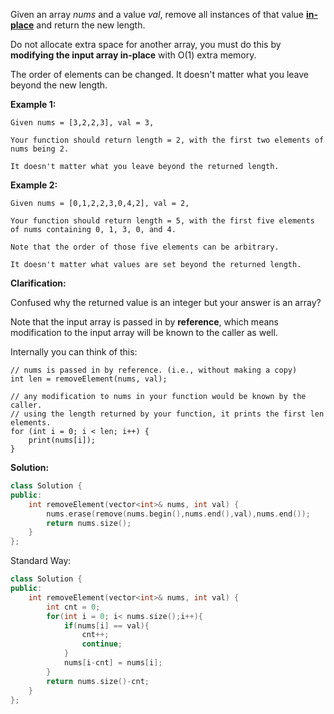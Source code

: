 Given an array *nums* and a value *val*, remove all instances of that value [**in-place**](https://en.wikipedia.org/wiki/In-place_algorithm) and return the new length.

Do not allocate extra space for another array, you must do this by **modifying the input array in-place** with O(1) extra memory.

The order of elements can be changed. It doesn't matter what you leave beyond the new length.

**Example 1:**

```
Given nums = [3,2,2,3], val = 3,

Your function should return length = 2, with the first two elements of nums being 2.

It doesn't matter what you leave beyond the returned length.
```

**Example 2:**

```
Given nums = [0,1,2,2,3,0,4,2], val = 2,

Your function should return length = 5, with the first five elements of nums containing 0, 1, 3, 0, and 4.

Note that the order of those five elements can be arbitrary.

It doesn't matter what values are set beyond the returned length.
```

**Clarification:**

Confused why the returned value is an integer but your answer is an array?

Note that the input array is passed in by **reference**, which means modification to the input array will be known to the caller as well.

Internally you can think of this:

```
// nums is passed in by reference. (i.e., without making a copy)
int len = removeElement(nums, val);

// any modification to nums in your function would be known by the caller.
// using the length returned by your function, it prints the first len elements.
for (int i = 0; i < len; i++) {
    print(nums[i]);
}
```



**Solution:**

```c++
class Solution {
public:
    int removeElement(vector<int>& nums, int val) {
        nums.erase(remove(nums.begin(),nums.end(),val),nums.end());
        return nums.size();
    }
};
```



Standard Way:

```c++
class Solution {
public:
    int removeElement(vector<int>& nums, int val) {
        int cnt = 0;
        for(int i = 0; i< nums.size();i++){
            if(nums[i] == val){
                cnt++;
                continue;
            }
            nums[i-cnt] = nums[i];
        }
        return nums.size()-cnt;
    }
};
```

